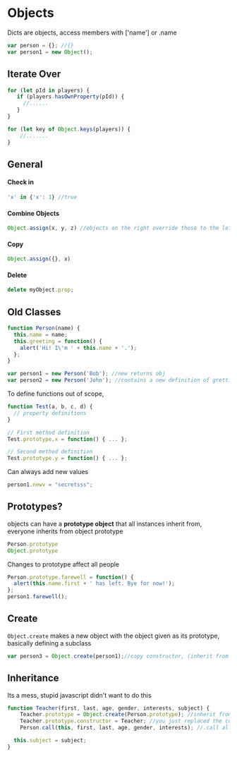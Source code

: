 # Objects

Dicts are objects, access members with ['name'] or .name

```js
var person = {}; //{} 
var person1 = new Object();
```

## Iterate Over

```js
for (let pId in players) {
   if (players.hasOwnProperty(pId)) {
     //......
   }
}

for (let key of Object.keys(players)) {
	//.......
}
```

## General 

#### Check in

```javascript
'x' in {'x': 1} //true
```

#### Combine Objects

```javascript
Object.assign(x, y, z) //objects on the right override those to the left
```

#### Copy

```js
Object.assign({}, x)
```

#### Delete

```js
delete myObject.prop;
```

## Old Classes

```js
function Person(name) {
  this.name = name;
  this.greeting = function() {
    alert('Hi! I\'m ' + this.name + '.');
  };
}

var person1 = new Person('Bob'); //new returns obj
var person2 = new Person('John'); //contains a new definition of gretting
```

To define functions out of scope, 

```js
function Test(a, b, c, d) {
  // property definitions
}

// First method definition
Test.prototype.x = function() { ... };

// Second method definition
Test.prototype.y = function() { ... };
```



Can always add new values

```js
person1.newv = "secretsss";
```

## Prototypes?

objects can have a **prototype object** that all instances inherit from, everyone inherits from object prototype

```js
Person.prototype
Object.prototype
```

Changes to prototype affect all people

```js
Person.prototype.farewell = function() {
  alert(this.name.first + ' has left. Bye for now!');
};
person1.farewell();
```

## Create

`Object.create` makes a new object with the object given as its prototype, basically defining a subclass

```js
var person3 = Object.create(person1);//copy constructor, (inherit from person1)
```

## Inheritance

Its a mess, stupid javascript didn't want to do this 

```js
function Teacher(first, last, age, gender, interests, subject) {
    Teacher.prototype = Object.create(Person.prototype); //inherit from Person.prototype
    Teacher.prototype.constructor = Teacher; //you just replaced the constructor, add it back
    Person.call(this, first, last, age, gender, interests); //.call allows you to pass this setting it

  this.subject = subject;
}
```

